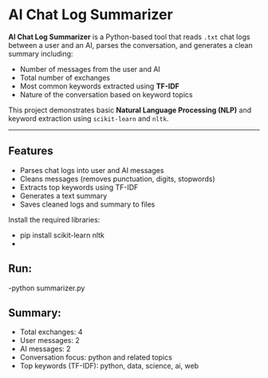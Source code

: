 # AI Chat Log Summarizer

**AI Chat Log Summarizer** is a Python-based tool that reads `.txt` chat logs between a user and an AI, parses the conversation, and generates a clean summary including:
- Number of messages from the user and AI
- Total number of exchanges
- Most common keywords extracted using **TF-IDF**
- Nature of the conversation based on keyword topics

This project demonstrates basic **Natural Language Processing (NLP)** and keyword extraction using `scikit-learn` and `nltk`.

---

## Features

-  Parses chat logs into user and AI messages
-  Cleans messages (removes punctuation, digits, stopwords)
-  Extracts top keywords using TF-IDF
-  Generates a text summary
-  Saves cleaned logs and summary to files

Install the required libraries:

- pip install scikit-learn nltk
- 
## Run:

-python summarizer.py

## Summary:
- Total exchanges: 4
- User messages: 2
- AI messages: 2
- Conversation focus: python and related topics
- Top keywords (TF-IDF): python, data, science, ai, web




